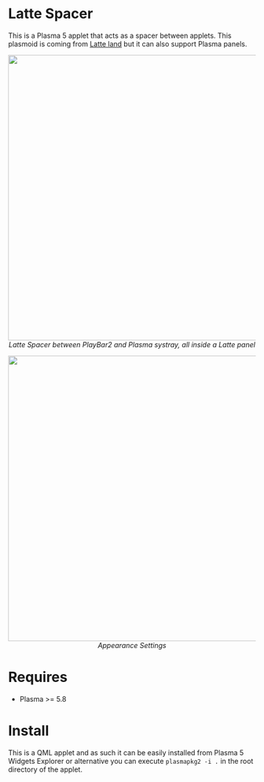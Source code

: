 # Latte Spacer

This is a Plasma 5 applet that acts as a spacer between applets. This plasmoid is coming from [Latte land](https://phabricator.kde.org/source/latte-dock/repository/master/) but it can also support Plasma panels.

<p align="center">
<img src="https://i.imgur.com/My9LlEh.png" width="580"><br/>
<i>Latte Spacer between PlayBar2 and Plasma systray, all inside a Latte panel</i>
</p>

<p align="center">
<img src="https://i.imgur.com/wCNfoLr.png" width="580"><br/>
<i>Appearance Settings</i>
</p>

# Requires

- Plasma >= 5.8

# Install

This is a QML applet and as such it can be easily installed from Plasma 5 Widgets Explorer or alternative you can execute `plasmapkg2 -i .` in the root directory of the applet.

